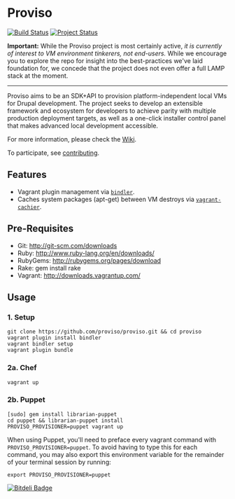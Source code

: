 # Proviso
[![Build Status](https://travis-ci.org/proviso/proviso.png)](https://travis-ci.org/proviso/proviso)
[![Project Status](http://stillmaintained.com/proviso/proviso.png)](http://stillmaintained.com/proviso/proviso)

**Important:** While the Proviso project is most certainly active, *it
is currently of interest to VM environment tinkerers, not end-users.*
While we encourage you to explore the repo for insight into the
best-practices we've laid foundation for, we concede that the project
does not even offer a full LAMP stack at the moment.

--------

Proviso aims to be an SDK+API to provision platform-independent local
VMs for Drupal development. The project seeks to develop an extensible
framework and ecosystem for developers to achieve parity with multiple
production deployment targets, as well as a one-click installer control
panel that makes advanced local development accessible.

For more information, please check the [Wiki](https://github.com/proviso/proviso/wiki).

To participate, see [contributing](https://github.com/proviso/proviso/blob/master/CONTRIBUTING.md).

Features
--------

  * Vagrant plugin management via [`bindler`][bindler].
  * Caches system packages (apt-get) between VM destroys via
    [`vagrant-cachier`][vagrant-cachier].


Pre-Requisites
--------------
- Git: http://git-scm.com/downloads
- Ruby: http://www.ruby-lang.org/en/downloads/
- RubyGems: http://rubygems.org/pages/download
- Rake: gem install rake
- Vagrant: http://downloads.vagrantup.com/

Usage
-----

### 1. Setup

    git clone https://github.com/proviso/proviso.git && cd proviso
    vagrant plugin install bindler
    vagrant bindler setup
    vagrant plugin bundle

### 2a. Chef

    vagrant up

### 2b. Puppet

    [sudo] gem install librarian-puppet
    cd puppet && librarian-puppet install
    PROVISO_PROVISIONER=puppet vagrant up

When using Puppet, you'll need to preface every vagrant command with
`PROVISO_PROVISIONER=puppet`. To avoid having to type this for each
command, you may also export this environment variable for the remainder
of your terminal session by running:

    export PROVISO_PROVISIONER=puppet



<!-- Links -->
   [bindler]:         https://github.com/fgrehm/bindler#readme
   [vagrant-cachier]: https://github.com/fgrehm/vagrant-cachier#readme


[![Bitdeli Badge](https://d2weczhvl823v0.cloudfront.net/proviso/proviso/trend.png)](https://bitdeli.com/free "Bitdeli Badge")


